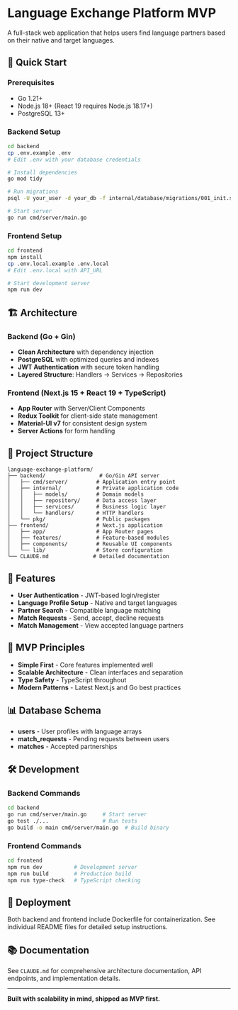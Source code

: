 # Language Exchange Platform MVP

A full-stack web application that helps users find language partners based on their native and target languages.

## 🚀 Quick Start

### Prerequisites
- Go 1.21+
- Node.js 18+ (React 19 requires Node.js 18.17+)
- PostgreSQL 13+

### Backend Setup
```bash
cd backend
cp .env.example .env
# Edit .env with your database credentials

# Install dependencies
go mod tidy

# Run migrations
psql -U your_user -d your_db -f internal/database/migrations/001_init.sql

# Start server
go run cmd/server/main.go
```

### Frontend Setup
```bash
cd frontend
npm install
cp .env.local.example .env.local
# Edit .env.local with API_URL

# Start development server
npm run dev
```

## 🏗️ Architecture

### Backend (Go + Gin)
- **Clean Architecture** with dependency injection
- **PostgreSQL** with optimized queries and indexes
- **JWT Authentication** with secure token handling
- **Layered Structure**: Handlers → Services → Repositories

### Frontend (Next.js 15 + React 19 + TypeScript)
- **App Router** with Server/Client Components
- **Redux Toolkit** for client-side state management
- **Material-UI v7** for consistent design system
- **Server Actions** for form handling

## 📂 Project Structure

```
language-exchange-platform/
├── backend/                 # Go/Gin API server
│   ├── cmd/server/         # Application entry point
│   ├── internal/           # Private application code
│   │   ├── models/         # Domain models
│   │   ├── repository/     # Data access layer
│   │   ├── services/       # Business logic layer
│   │   └── handlers/       # HTTP handlers
│   └── pkg/                # Public packages
├── frontend/               # Next.js application
│   ├── app/                # App Router pages
│   ├── features/           # Feature-based modules
│   ├── components/         # Reusable UI components
│   └── lib/                # Store configuration
└── CLAUDE.md              # Detailed documentation
```

## 🔧 Features

- **User Authentication** - JWT-based login/register
- **Language Profile Setup** - Native and target languages
- **Partner Search** - Compatible language matching
- **Match Requests** - Send, accept, decline requests
- **Match Management** - View accepted language partners

## 🎯 MVP Principles

- **Simple First** - Core features implemented well
- **Scalable Architecture** - Clean interfaces and separation
- **Type Safety** - TypeScript throughout
- **Modern Patterns** - Latest Next.js and Go best practices

## 📊 Database Schema

- **users** - User profiles with language arrays
- **match_requests** - Pending requests between users
- **matches** - Accepted partnerships

## 🛠️ Development

### Backend Commands
```bash
cd backend
go run cmd/server/main.go     # Start server
go test ./...                 # Run tests
go build -o main cmd/server/main.go  # Build binary
```

### Frontend Commands
```bash
cd frontend
npm run dev          # Development server
npm run build        # Production build
npm run type-check   # TypeScript checking
```

## 🚢 Deployment

Both backend and frontend include Dockerfile for containerization. See individual README files for detailed setup instructions.

## 📚 Documentation

See `CLAUDE.md` for comprehensive architecture documentation, API endpoints, and implementation details.

---

**Built with scalability in mind, shipped as MVP first.**